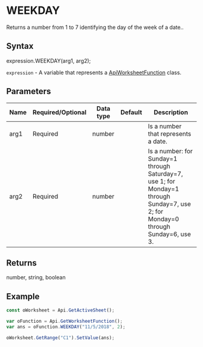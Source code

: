 # WEEKDAY

Returns a number from 1 to 7 identifying the day of the week of a date..

## Syntax

expression.WEEKDAY(arg1, arg2);

`expression` - A variable that represents a [ApiWorksheetFunction](../ApiWorksheetFunction.md) class.

## Parameters

| **Name** | **Required/Optional** | **Data type** | **Default** | **Description** |
| ------------- | ------------- | ------------- | ------------- | ------------- |
| arg1 | Required | number |  | Is a number that represents a date. |
| arg2 | Required | number |  | Is a number: for Sunday=1 through Saturday=7, use 1; for Monday=1 through Sunday=7, use 2; for Monday=0 through Sunday=6, use 3. |

## Returns

number, string, boolean

## Example



```javascript
const oWorksheet = Api.GetActiveSheet();

var oFunction = Api.GetWorksheetFunction();
var ans = oFunction.WEEKDAY("11/5/2018", 2); 

oWorksheet.GetRange("C1").SetValue(ans);

```
